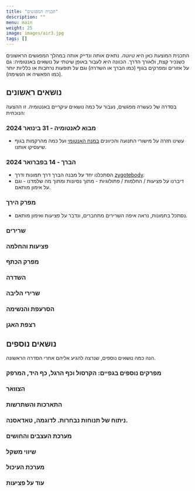 ```yaml
---
title: "תכנית המפגשים"
description: ""
menu: main
weight: 25
image: images/air3.jpg
tags: []
---
```


התכנית המוצעת כאן היא *טיוטה*. נתאים אותה ונדייק אותה במהלך המפגשים הראשונים כשנכיר קצת, ולאורך הדרך. 
הכוונה היא לעבור באופן שיטתי על נושאים באנטומיה: גם על אזורים ומפרקים בגוף (כמו הברך או השדרה) וגם על תופעות נרחבות או כלליות יותר (כמו הפאשיה או הנשימה).

## נושאים ראשונים

בסדרה של כעשרה מפגשים, נעבור על כמה נושאים עיקריים באנטומיה. זו ההצעה הנוכחית:

### מבוא לאנטומיה - 31 בינואר 2024
* עשינו חזרה על מישורי התנועה והכיוונים [במנח האנטומי](https://he.wikipedia.org/wiki/%D7%90%D7%A0%D7%98%D7%95%D7%9E%D7%99%D7%94_-_%D7%9E%D7%95%D7%A0%D7%97%D7%99%D7%9D) ועל כמה מהרקמות בגוף שיעסיקו אותנו.

### הברך - 14 בפברואר 2024
* הסתכלנו יחד על מבנה הברך דרך תמונות ודרך [zygotebody](https://www.zygotebody.com/).
* דיברנו על פציעות / החלמות / פתולוגיות - מתוך נסיונות ומתוך מה שלמדנו - וגם על אימון מותאם.

### מפרק הירך
* נסתכל בתמונות, נראה איפה השרירים מתחברים, ונדבר על פציעות ואימון מותאם.

### שרירים

### פציעות והחלמה

### מפרק הכתף

### השדרה

### שרירי הליבה

### הסרעפת והנשימה

### רצפת האגן

## נושאים נוספים

הנה כמה נושאים נוספים, שנרצה להגיע אליהם אחרי הסדרה הראשונה. 

### מפרקים נוספים בגפיים: הקרסול וכף הרגל, כף היד, המרפק

### הצוואר

### התארכות והשתרשות

### ניתוח של תנוחות נבחרות. לדוגמה, טאדאסנה.

### מערכת העצבים והחושים

### שיווי משקל

### מערכת העיכול

### עוד על פציעות
